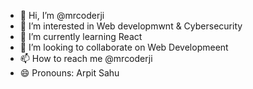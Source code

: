 - 👋 Hi, I’m @mrcoderji
- 👀 I’m interested in Web developmwnt & Cybersecurity
- 🌱 I’m currently learning React
- 💞️ I’m looking to collaborate on Web Developmeent
- 📫 How to reach me @mrcoderji
- 😄 Pronouns: Arpit Sahu

<!---
mrcoderji/mrcoderji is a ✨ special ✨ repository because its `README.md` (this file) appears on your GitHub profile.
You can click the Preview link to take a look at your changes.
--->
